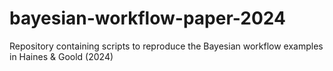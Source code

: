 # bayesian-workflow-paper-2024
Repository containing scripts to reproduce the Bayesian workflow examples in Haines &amp; Goold (2024)
